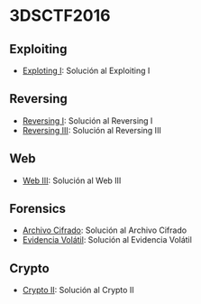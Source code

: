 # 3DSCTF2016

## Exploiting

- [Exploting I](https://github.com/g4ngli0s/CTF/blob/master/CTFCiberseg17/ExploitingI.md): Solución al Exploiting I

## Reversing

- [Reversing I](https://github.com/g4ngli0s/CTF/blob/master/CTFCiberseg17/ReversingI.md): Solución al Reversing I
- [Reversing III](https://github.com/g4ngli0s/CTF/blob/master/CTFCiberseg17/ReversingIII.md): Solución al Reversing III

## Web

- [Web III](https://github.com/g4ngli0s/CTF/blob/master/CTFCiberseg17/WEB%20III): Solución al Web III

## Forensics

- [Archivo Cifrado](https://github.com/g4ngli0s/CTF/blob/master/CTFCiberseg17/Archivo%20cifrado.md): Solución al Archivo Cifrado
- [Evidencia Volátil](https://github.com/g4ngli0s/CTF/blob/master/CTFCiberseg17/Evidencia%20Vol%C3%A1til.md): Solución al Evidencia Volátil

## Crypto

- [Crypto II](https://github.com/g4ngli0s/CTF/blob/master/CTFCiberseg17/Crypto%20II.md): Solución al Crypto II


